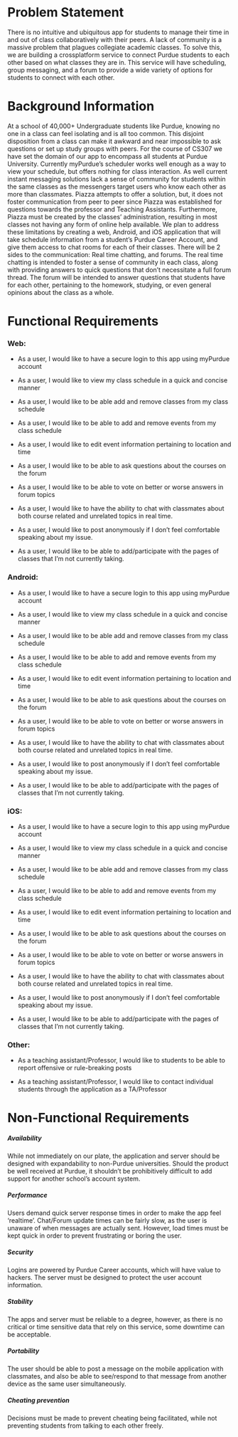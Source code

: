 # Problem Statement

There is no intuitive and ubiquitous app for students to manage their time in and out of class collaboratively with their peers. A lack of community is a massive problem that plagues collegiate academic classes. To solve this, we are building a crossplatform service to connect Purdue students to each other based on what classes they are in. This service will have scheduling, group messaging, and a forum to provide a wide variety of options for students to connect with each other.

# Background Information

At a school of 40,000+ Undergraduate students like Purdue, knowing no one in a class can feel isolating and is all too common. This disjoint disposition from a class can make it awkward and near impossible to ask questions or set up study groups with peers. For the course of CS307 we have set the domain of our app to encompass all students at Purdue University. 
Currently myPurdue’s scheduler works well enough as a way to view your schedule, but offers nothing for class interaction. As well current instant messaging solutions lack a sense of community for students within the same classes as the messengers target users who know each other as more than classmates. Piazza attempts to offer a solution, but, it does not foster communication from peer to peer since Piazza was established for questions towards the professor and Teaching Assistants. Furthermore, Piazza must be created by the classes’ administration, resulting in most classes not having any form of online help available. 
We plan to address these limitations by creating a web, Android, and iOS application that will take schedule information from a student’s Purdue Career Account, and give them access to chat rooms for each of their classes. There will be 2 sides to the communication: Real time chatting, and forums. The real time chatting is intended to foster a sense of community in each class, along with providing answers to quick questions that don’t necessitate a full forum thread. The forum will be intended to answer questions that students have for each other, pertaining to the homework, studying, or even general opinions about the class as a whole.

# Functional Requirements

### Web:

* As a user, I would like to have a secure login to this app using myPurdue account

* As a user, I would like to view my class schedule in a quick and concise manner 

* As a user, I would like to be able add and remove classes from my class schedule 

* As a user, I would like to be able to add and remove events from my class schedule

* As a user, I would like to edit event information pertaining to location and time

* As a user, I would like to be able to ask questions about the courses on the forum

* As a user, I would like to be able to vote on better or worse answers in forum topics

* As a user, I would like to have the ability to chat with classmates about both course related and unrelated topics in real time.

* As a user, I would like to post anonymously if I don’t feel comfortable speaking about my issue.

* As a user, I would like to be able to add/participate with the pages of classes that I’m not currently taking.

### Android:
* As a user, I would like to have a secure login to this app using myPurdue account

* As a user, I would like to view my class schedule in a quick and concise manner 

* As a user, I would like to be able add and remove classes from my class schedule 

* As a user, I would like to be able to add and remove events from my class schedule

* As a user, I would like to edit event information pertaining to location and time

* As a user, I would like to be able to ask questions about the courses on the forum

* As a user, I would like to be able to vote on better or worse answers in forum topics

* As a user, I would like to have the ability to chat with classmates about both course related and unrelated topics in real time.

* As a user, I would like to post anonymously if I don’t feel comfortable speaking about my issue.

* As a user, I would like to be able to add/participate with the pages of classes that I’m not currently taking.

### iOS:

* As a user, I would like to have a secure login to this app using myPurdue account

* As a user, I would like to view my class schedule in a quick and concise manner 

* As a user, I would like to be able add and remove classes from my class schedule 

* As a user, I would like to be able to add and remove events from my class schedule

* As a user, I would like to edit event information pertaining to location and time

* As a user, I would like to be able to ask questions about the courses on the forum

* As a user, I would like to be able to vote on better or worse answers in forum topics

* As a user, I would like to have the ability to chat with classmates about both course related and unrelated topics in real time.

* As a user, I would like to post anonymously if I don’t feel comfortable speaking about my issue.

* As a user, I would like to be able to add/participate with the pages of classes that I’m not currently taking.

### Other:

* As a teaching assistant/Professor, I would like to students to be able to report offensive or rule-breaking posts

* As a teaching assistant/Professor, I would like to contact individual students through the application as a TA/Professor




# Non-Functional Requirements

##### Availability 

While not immediately on our plate, the application and server should be designed with expandability to non-Purdue universities. Should the product be well received at Purdue, it shouldn’t be prohibitively difficult to add support for another school’s account system.
##### Performance

Users demand quick server response times in order to make the app feel ‘realtime’. Chat/Forum update times can be fairly slow, as the user is unaware of when messages are actually sent. However, load times must be kept quick in order to prevent frustrating or boring the user.
##### Security

Logins are powered by Purdue Career accounts, which will have value to hackers. The server must be designed to protect the user account information. 
##### Stability 

The apps and server must be reliable to a degree, however, as there is no critical or time sensitive data that rely on this service, some downtime can be acceptable.
##### Portability 

The user should be able to post a message on the mobile application with classmates, and also be able to see/respond to that message from another device as the same user simultaneously.
##### Cheating prevention 

Decisions must be made to prevent cheating being facilitated, while not preventing students from talking to each other freely.
